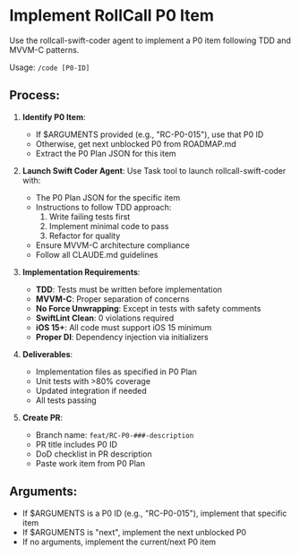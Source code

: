# Implement RollCall P0 Item

Use the rollcall-swift-coder agent to implement a P0 item following TDD and MVVM-C patterns.

Usage: `/code [P0-ID]`

## Process:

1. **Identify P0 Item**:
   - If $ARGUMENTS provided (e.g., "RC-P0-015"), use that P0 ID
   - Otherwise, get next unblocked P0 from ROADMAP.md
   - Extract the P0 Plan JSON for this item

2. **Launch Swift Coder Agent**:
   Use Task tool to launch rollcall-swift-coder with:
   - The P0 Plan JSON for the specific item
   - Instructions to follow TDD approach:
     1. Write failing tests first
     2. Implement minimal code to pass
     3. Refactor for quality
   - Ensure MVVM-C architecture compliance
   - Follow all CLAUDE.md guidelines

3. **Implementation Requirements**:
   - **TDD**: Tests must be written before implementation
   - **MVVM-C**: Proper separation of concerns
   - **No Force Unwrapping**: Except in tests with safety comments
   - **SwiftLint Clean**: 0 violations required
   - **iOS 15+**: All code must support iOS 15 minimum
   - **Proper DI**: Dependency injection via initializers

4. **Deliverables**:
   - Implementation files as specified in P0 Plan
   - Unit tests with >80% coverage
   - Updated integration if needed
   - All tests passing

5. **Create PR**:
   - Branch name: `feat/RC-P0-###-description`
   - PR title includes P0 ID
   - DoD checklist in PR description
   - Paste work item from P0 Plan

## Arguments:
- If $ARGUMENTS is a P0 ID (e.g., "RC-P0-015"), implement that specific item
- If $ARGUMENTS is "next", implement the next unblocked P0
- If no arguments, implement the current/next P0 item